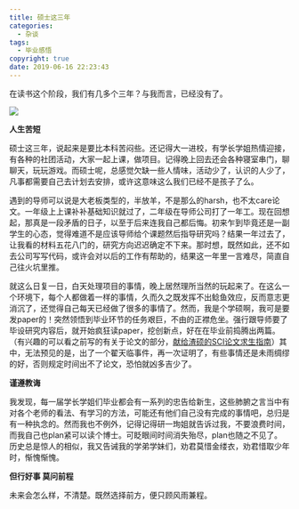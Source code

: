 ```yaml
---
title: 硕士这三年
categories:
  - 杂谈
tags:
  - 毕业感悟
copyright: true
date: 2019-06-16 22:23:43
---
```


在读书这个阶段，我们有几多个三年？与我而言，已经没有了。

<!-- more -->

![](https://blog-20190524.oss-cn-hangzhou.aliyuncs.com/images/three-year-in-master/b1babb553a01bc2da0f7baf8243fff4.jpg?x-oss-process=style/logo)

**人生苦短**

硕士这三年，说起来是要比本科苦闷些。还记得大一进校，有学长学姐热情迎接，有各种的社团活动，大家一起上课，做项目。记得晚上回去还会各种寝室串门，聊聊天，玩玩游戏。而硕士呢，总感觉欠缺一些人情味，活动少了，认识的人少了，凡事都需要自己去计划去安排，或许这意味这么我们已经不是孩子了么。

遇到的导师可以说是大老板类型的，半放羊，不是那么的harsh，也不太care论文。一年级上上课补补基础知识就过了，二年级在导师公司打了一年工。现在回想起，那真是一段矛盾的日子，以至于后来连我自己都后悔。初来乍到毕竟还是一副学生的心态，觉得难道不是应该导师给个课题然后指导研究吗？结果一年过去了，让我看的材料五花八门的，研究方向迟迟确定不下来。那时想，既然如此，还不如去公司写写代码，或许会对以后的工作有帮助的，结果这一年里一言难尽，简直自己往火坑里推。

就这么日复一日，白天处理项目的事情，晚上居然理所当然的玩起来了。在这么一个环境下，每个人都做着一样的事情，久而久之既发挥不出鲶鱼效应，反而意志更消沉了，还觉得自己每天已经做了很多的事情了。然而，我是个学硕啊，我可是要发paper的！突然领悟到毕业环节的任务艰巨，不由的正襟危坐。强行跟导师要了毕设研究内容后，就开始疯狂读paper，挖创新点，好在在毕业前捣腾出两篇。（有兴趣的可以看之前写的有关于论文的部分，[献给渣硕的SCI论文求生指南](https://furur.xyz/2018/10/31/how-to-write-sci-paper/)）其中，无法预见的是，出了一个翟天临事件，再一次证明了，有些事情还是未雨绸缪的好，否则规定时间出不了论文，恐怕就凶多吉少了。

**谨遵教诲**

我发现，每一届学长学姐们毕业都会有一系列的忠告给新生，这些肺腑之言当中有对各个老师的看法、有学习的方法，可能还有他们自己没有完成的事情吧，总归是有一种执念的。然而我也不例外，记得记得研一珣姐就告诉过我，不要浪费时间，而我自己也plan紧可以读个博士。可眨眼间时间消失殆尽，plan也随之不见了。历史总是惊人的相似，我又告诫我的学弟学妹们，劝君莫惜金缕衣，劝君惜取少年时，惭愧惭愧。

**但行好事 莫问前程**

未来会怎么样，不清楚。既然选择前方，便只顾风雨兼程。